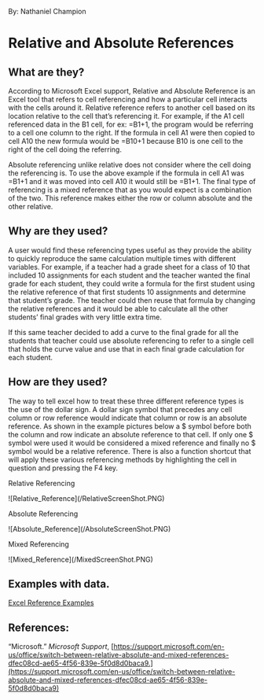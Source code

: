 By: Nathaniel Champion
# Relative and Absolute References

## **What are they?**

<p>
According to Microsoft Excel support, Relative and Absolute Reference is an Excel tool that refers to cell referencing and how a particular cell interacts with the cells around it. Relative reference refers to another cell based on its location relative to the cell that’s referencing it. For example, if the A1 cell referenced data in the B1 cell, for ex: =B1+1, the program would be referring to a cell one column to the right. If the formula in cell A1 were then copied to cell A10 the new formula would be =B10+1 because B10 is one cell to the right of the cell doing the referring.
  </p>
  <p>
Absolute referencing unlike relative does not consider where the cell doing the referencing is. To use the above example if the formula in cell A1 was =B1+1 and it was moved into cell A10 it would still be =B1+1. The final type of referencing is a mixed reference that as you would expect is a combination of the two. This reference makes either the row or column absolute and the other relative. 
 </p>
  
## **Why are they used?**

<p>
A user would find these referencing types useful as they provide the ability to quickly reproduce the same calculation multiple times with different variables. For example, if a teacher had a grade sheet for a class of 10 that included 10 assignments for each student and the teacher wanted the final grade for each student, they could write a formula for the first student using the relative reference of that first students 10 assignments and determine that student’s grade. The teacher could then reuse that formula by changing the relative references and it would be able to calculate all the other students’ final grades with very little extra time. 
</p>
<p>
If this same teacher decided to add a curve to the final grade for all the students that teacher could use absolute referencing to refer to a single cell that holds the curve value and use that in each final grade calculation for each student.
</p>
	
	
## **How are they used?**

<p>
The way to tell excel how to treat these three different reference types is the use of the dollar sign. A dollar sign symbol that precedes any cell column or row reference would indicate that column or row is an absolute reference. As shown in the example pictures below a $ symbol before both the column and row indicate an absolute reference to that cell. If only one $ symbol were used it would be considered a mixed reference and finally no $ symbol would be a relative reference. There is also a function shortcut that will apply these various referencing methods by highlighting the cell in question and pressing the F4 key. 
</p>
<p>
	Relative Referencing		
</p>
![Relative_Reference](/RelativeScreenShot.PNG)
<p>
	Absolute Referencing		
</p>
![Absolute_Reference](/AbsoluteScreenShot.PNG)
<p>
	Mixed Referencing		
</p>
![Mixed_Reference](/MixedScreenShot.PNG)
	
## **Examples with data.**   

[Excel Reference Examples](./Reference_Examples.xlsx)
	
## **References:**

“Microsoft.” _Microsoft Support_, [https://support.microsoft.com/en-us/office/switch-between-relative-absolute-and-mixed-references-dfec08cd-ae65-4f56-839e-5f0d8d0baca9.](https://support.microsoft.com/en-us/office/switch-between-relative-absolute-and-mixed-references-dfec08cd-ae65-4f56-839e-5f0d8d0baca9)
	

